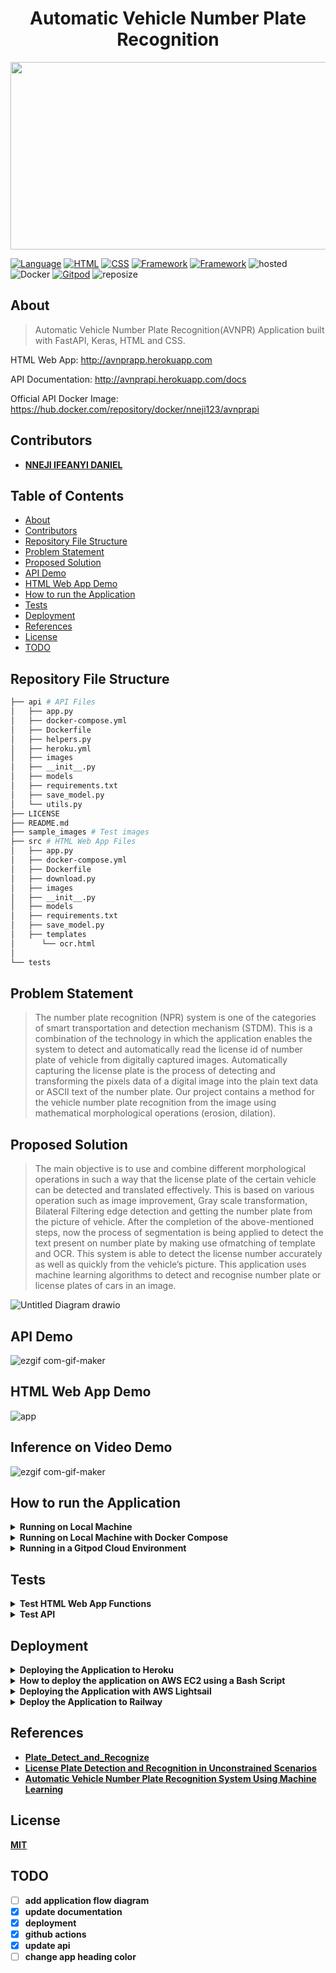 <h1 align="center">Automatic Vehicle Number Plate Recognition</h1>

<p align="center">
  <img width="700" height="300" src="https://user-images.githubusercontent.com/101701760/184875740-365bf49c-03f0-4d85-9001-40608353a212.png">
</p>


[![Language](https://img.shields.io/badge/Python-darkblue.svg?style=flat&logo=python&logoColor=white)](https://www.python.org)
[![HTML](https://img.shields.io/badge/HTML-black.svg?style=flat&logo=html5&logoColor=white)](http://avnprapp.herokuapp.com)
[![CSS](https://img.shields.io/badge/CSS-yellow.svg?style=flat&logo=css3&logoColor=white)](http://avnprapp.herokuapp.com)
[![Framework](https://img.shields.io/badge/Keras-darkred.svg?style=flat&logo=keras&logoColor=white)](http://www.Keras.org/news.html)
[![Framework](https://img.shields.io/badge/FastAPI-darkgreen.svg?style=flat&logo=fastapi&logoColor=white)](https://https://github.com/Nneji123/Automatic-License-Plate-Detection-Recognition-API-api.herokuapp.com/docs)
![hosted](https://img.shields.io/badge/Heroku-430098?style=flat&logo=heroku&logoColor=white)
![Docker](https://img.shields.io/badge/Docker-blue?style=flat&logo=docker&logoColor=white)
[![Gitpod](https://img.shields.io/badge/Gitpod-orange?style=flat&logo=gitpod&logoColor=white)](https://gitpod.io/#https://github.com/Nneji123/https://github.com/Nneji123/Automatic-License-Plate-Detection-Recognition-API)
![reposize](https://img.shields.io/github/repo-size/Nneji123/Automatic-License-Plate-Detection-Recognition-API)


## About
>Automatic Vehicle Number Plate Recognition(AVNPR) Application built with FastAPI, Keras, HTML and CSS. 

HTML Web App: http://avnprapp.herokuapp.com

API Documentation: http://avnprapi.herokuapp.com/docs

Official API Docker Image: https://hub.docker.com/repository/docker/nneji123/avnprapi

## Contributors
- **[NNEJI IFEANYI DANIEL](https://github.com/Nneji123)**


## Table of Contents
- [About](#about)
- [Contributors](#contributors)
- [Repository File Structure](#repository-file-structure)
- [Problem Statement](#problem-statement)
- [Proposed Solution](#proposed-solution)
- [API Demo](#api-demo)
- [HTML Web App Demo](#html-web-app-demo)
- [How to run the Application](#how-to-run-the-application)
- [Tests](#tests)
- [Deployment](#deployment)
- [References](#references)
- [License](#license)
- [TODO](#todo)





## Repository File Structure
```bash
├── api # API Files
│   ├── app.py
│   ├── docker-compose.yml
│   ├── Dockerfile
│   ├── helpers.py
│   ├── heroku.yml
│   ├── images
│   ├── __init__.py
│   ├── models
│   ├── requirements.txt
│   ├── save_model.py
│   └── utils.py
├── LICENSE
├── README.md
├── sample_images # Test images
├── src # HTML Web App Files
│   ├── app.py
│   ├── docker-compose.yml
│   ├── Dockerfile
│   ├── download.py
│   ├── images
│   ├── __init__.py
│   ├── models
│   ├── requirements.txt
│   ├── save_model.py
│   ├── templates
│      └── ocr.html
│  
└── tests 
```

## Problem Statement
>The number plate recognition (NPR) system is one of the categories of smart
transportation and detection mechanism (STDM). This is a combination of the technology
in which the application enables the system to detect and automatically read the license id
of number plate of vehicle from digitally captured images. Automatically capturing the
license plate is the process of detecting and transforming the pixels data of a digital image
into the plain text data or ASCII text of the number plate. Our project contains a method
for the vehicle number plate recognition from the image using mathematical morphological
operations (erosion, dilation).

## Proposed Solution
>The main objective is to use and combine different
morphological operations in such a way that the license plate of the certain vehicle can be
detected and translated effectively. This is based on various operation such as image
improvement, Gray scale transformation, Bilateral Filtering edge detection and getting the
number plate from the picture of vehicle. After the completion of the above-mentioned
steps, now the process of segmentation is being applied to detect the text present on
number plate by making use ofmatching of template and OCR. This system is able to
detect the license number accurately as well as quickly from the vehicle’s picture. This application uses machine learning algorithms to detect and recognise number plate or license plates of cars in an image. 

![Untitled Diagram drawio](https://user-images.githubusercontent.com/101701760/185094114-2696c791-1f7c-4921-805c-a839b59af7de.png)



## API Demo
![ezgif com-gif-maker](https://user-images.githubusercontent.com/101701760/187421844-8356580e-026d-4cda-970a-ebf84e6d5b52.gif)



## HTML Web App Demo
![app](https://user-images.githubusercontent.com/101701760/187421884-421a7c3f-30e2-41a9-a547-4f56f6c7598e.gif)


## Inference on Video Demo
![ezgif com-gif-maker](https://user-images.githubusercontent.com/101701760/186735810-2a1f93d6-9b41-45e5-8a33-57dc09ca3ffd.gif)


## How to run the Application
<details> 
  <summary><b>Running on Local Machine</b></summary>

**To run the application on your local system do the following:**
1. Clone the repository:
```bash
git clone https://github.com/Nneji123/Automatic-License-Plate-Detection-Recognition-API.git
```

2. Change the directory:
```
cd Automatic-License-Plate-Detection-Recognition-API
```

3. Install the requirements:
```
pip install -r requirements.txt
```

4. Run the application
```
uvicorn app:app --reload --port 8000
```
**You should be able to view the application by going to http://127.0.0.1:8000/**
</details>

<details> 
  <summary><b>Running on Local Machine with Docker Compose</b></summary>

**You can also run the application in a docker container using docker compose(if you have it installed)**

1. Clone the repository:
```bash
git clone https://github.com/Nneji123/Automatic-License-Plate-Detection-Recognition-API.git
```

2. Change the directory:
```
cd Automatic-License-Plate-Detection-Recognition-API
```

3. Run the docker compose command
```docker
docker compose up -d --build 
```
You should be able to view the application by going to http://localhost:8000/
</details>


<details> 
  <summary><b>Running in a Gitpod Cloud Environment</b></summary>


**Click the button below to start a new development environment:**

[![Open in Gitpod](https://gitpod.io/button/open-in-gitpod.svg)](https://gitpod.io/#https://github.com/Nneji123/Automatic-License-Plate-Detection-Recognition-API)
</details>

## Tests
<details> 
  <summary><b>Test HTML Web App Functions</b></summary>

To test the HTML Web app do the following:
1. Clone the repository:
```
git clone https://github.com/Nneji123/https://github.com/Nneji123/Automatic-License-Plate-Detection-Recognition-API.git
```
2. Change the working directory and install the requirements and pytest:
```
cd src && pip install -r requirements.txt && pip install pytest
```
3. Move to the tests folder and run the tests
```
cd .. && cd tests && pytest
```
</details>

<details> 
  <summary><b>Test API</b></summary>

To test the API functions do the following:
1. Clone the repository:
```
git clone https://github.com/Nneji123/https://github.com/Nneji123/Automatic-License-Plate-Detection-Recognition-API.git
```
2. Change the working directory and install the requirements and pytest:
```
cd api && pip install -r requirements.txt && pip install pytest
```
3. Move to the tests folder and run the tests
```
cd .. && cd tests && pytest
```
</details>

## Deployment

<details> 
  <summary><b>Deploying the Application to Heroku</b></summary>

**Assuming you have git and heroku cli installed just carry out the following steps:**

1. Clone the repository:
```bash
git clone https://github.com/Nneji123/Automatic-License-Plate-Detection-Recognition-API.git
```

2. Change the directory:
```
cd Automatic-License-Plate-Detection-Recognition-API
```

3. Login to Heroku

``` 
heroku login
heroku container:login
```

4. Create your application
```
heroku create your-app-name
```
Replace **your-app-name** with the name of your choosing.

5. Build the image and push to Container Registry:

```
heroku container:push web
```

6. Then release the image to your app:
 
```
heroku container:release web
```

Click the button below to deploy the application.

[![Deploy](https://www.herokucdn.com/deploy/button.png)](https://heroku.com/deploy)



</details>

<details> 
  <summary><b>How to deploy the application on AWS EC2 using a Bash Script</b></summary>

**1. Fork this repository**

**2. Login to AWS, create a new AWS EC2 instance and make sure to allow outside traffic as shown in the screenshots below:**

<img src="https://user-images.githubusercontent.com/101701760/178163392-3c9fc8ec-e58a-420d-a6bb-2885215d8105.png" width="1200" height="400">


<img src="https://user-images.githubusercontent.com/101701760/178163373-e4bb2c92-0f47-4a22-9556-dfc470fd7e8a.png" width="1200" height="400">


**3. When the instance has been launched, copy the Public IP address of your instance and paste it in the 'fastapi_setup' file of your cloned repository as shown below**

<img src="https://user-images.githubusercontent.com/101701760/178163457-2e156379-b542-4d24-aebf-e202dd44ae2c.png" width="1200" height="400">

<img src="https://user-images.githubusercontent.com/101701760/178163536-918818ee-563d-4b0d-a5ec-5c265a75b2b4.png" width="1200" height="400">


**4. Connect to your instance and clone your forked repository, an example in my case:**
```bash
git clone https://github.com/Nneji123/Automatic-License-Plate-Detection-Recognition-API.git
```
**5. cd into your repository which is probably named 'Automatic-License-Plate-Detection-Recognition-API'. You can do that by running:**
```bash
cd Automatic-License-Plate-Detection-Recognition-API 
```
**6. Then run the setup.sh file to get your application up and running:**
```bash
chmod u+x aws.sh
./aws.sh
```
**You can then view the application by going to your Public IP's location, an example in my case will be:
http://3.95.202.74:80/docs**

**You can also watch this video for a more in depth explanation on how to deploy a FastAPI application on AWS EC2:**
[![How to deploy FastAPI on AWS](https://youtube-md.vercel.app/SgSnz7kW-Ko/640/360)](https://www.youtube.com/watch?v=SgSnz7kW-Ko)
</details>

<details> 
  <summary><b>Deploying the Application with AWS Lightsail</b></summary>

To deploy the application using aws Lightsail just watch the video below and follow the steps.

</details>

<details>
    <summary><b>Deploy the Application to Railway<b></summary>
Click the button below to deploy the Application to railway

[![Deploy on Railway](https://railway.app/button.svg)](https://railway.app/new/template/k_WXDI?referralCode=ZYOf2M)

</details>

## References
- [Plate_Detect_and_Recognize](https://github.com/quangnhat185/Plate_detect_and_recognize)
- [License Plate Detection and Recognition in Unconstrained Scenarios ](https://github.com/sergiomsilva/alpr-unconstrained)
- [Automatic Vehicle Number Plate Recognition System Using Machine Learning](https://www.researchgate.net/publication/349629053_Automatic_Vehicle_Number_Plate_Recognition_System_Using_Machine_Learning)


## License
[MIT](https://github.com/Nneji123/Automatic-License-Plate-Detection-Recognition-API/LICENSE)


## TODO
- [ ] add application flow diagram
- [x] update documentation
- [x] deployment
- [x] github actions
- [x] update api
- [ ] change app heading color
